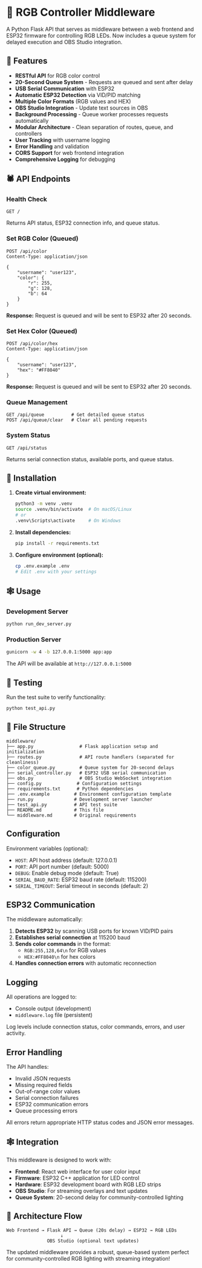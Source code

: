 # 🎃 RGB Controller Middleware

A Python Flask API that serves as middleware between a web frontend and ESP32 firmware for controlling RGB LEDs. Now includes a queue system for delayed execution and OBS Studio integration.

## 👻 Features

- **RESTful API** for RGB color control
- **20-Second Queue System** - Requests are queued and sent after delay
- **USB Serial Communication** with ESP32
- **Automatic ESP32 Detection** via VID/PID matching
- **Multiple Color Formats** (RGB values and HEX)
- **OBS Studio Integration** - Update text sources in OBS
- **Background Processing** - Queue worker processes requests automatically
- **Modular Architecture** - Clean separation of routes, queue, and controllers
- **User Tracking** with username logging
- **Error Handling** and validation
- **CORS Support** for web frontend integration
- **Comprehensive Logging** for debugging

## 🕷️ API Endpoints

### Health Check
```
GET /
```
Returns API status, ESP32 connection info, and queue status.

### Set RGB Color (Queued)
```
POST /api/color
Content-Type: application/json

{
    "username": "user123",
    "color": {
        "r": 255,
        "g": 128,
        "b": 64
    }
}
```
**Response:** Request is queued and will be sent to ESP32 after 20 seconds.

### Set Hex Color (Queued)
```
POST /api/color/hex
Content-Type: application/json

{
    "username": "user123",
    "hex": "#FF8040"
}
```
**Response:** Request is queued and will be sent to ESP32 after 20 seconds.

### Queue Management
```
GET /api/queue          # Get detailed queue status
POST /api/queue/clear   # Clear all pending requests
```

### System Status
```
GET /api/status
```
Returns serial connection status, available ports, and queue status.

## 🦇 Installation

1. **Create virtual environment:**
   ```bash
   python3 -m venv .venv
   source .venv/bin/activate  # On macOS/Linux
   # or
   .venv\Scripts\activate     # On Windows
   ```

2. **Install dependencies:**
   ```bash
   pip install -r requirements.txt
   ```

4. **Configure environment (optional):**
   ```bash
   cp .env.example .env
   # Edit .env with your settings
   ```

## 🕸️ Usage

### Development Server
```bash
python run_dev_server.py
```

### Production Server
```bash
gunicorn -w 4 -b 127.0.0.1:5000 app:app
```

The API will be available at `http://127.0.0.1:5000`

## 🦴 Testing

Run the test suite to verify functionality:
```bash
python test_api.py
```

## 👹 File Structure

```
middleware/
├── app.py                 # Flask application setup and initialization
├── routes.py              # API route handlers (separated for cleanliness)
├── color_queue.py         # Queue system for 20-second delays
├── serial_controller.py   # ESP32 USB serial communication
├── obs.py                 # OBS Studio WebSocket integration
├── config.py             # Configuration settings
├── requirements.txt      # Python dependencies
├── .env.example         # Environment configuration template
├── run.py               # Development server launcher
├── test_api.py          # API test suite
├── README.md            # This file
└── middleware.md        # Original requirements
```

## Configuration

Environment variables (optional):
- `HOST`: API host address (default: 127.0.0.1)
- `PORT`: API port number (default: 5000)
- `DEBUG`: Enable debug mode (default: True)
- `SERIAL_BAUD_RATE`: ESP32 baud rate (default: 115200)
- `SERIAL_TIMEOUT`: Serial timeout in seconds (default: 2)

## ESP32 Communication

The middleware automatically:
1. **Detects ESP32** by scanning USB ports for known VID/PID pairs
2. **Establishes serial connection** at 115200 baud
3. **Sends color commands** in the format:
   - `RGB:255,128,64\n` for RGB values
   - `HEX:#FF8040\n` for hex colors
4. **Handles connection errors** with automatic reconnection

## Logging

All operations are logged to:
- Console output (development)
- `middleware.log` file (persistent)

Log levels include connection status, color commands, errors, and user activity.

## Error Handling

The API handles:
- Invalid JSON requests
- Missing required fields
- Out-of-range color values
- Serial connection failures
- ESP32 communication errors
- Queue processing errors

All errors return appropriate HTTP status codes and JSON error messages.

## 🕸️ Integration

This middleware is designed to work with:
- **Frontend**: React web interface for user color input
- **Firmware**: ESP32 C++ application for LED control  
- **Hardware**: ESP32 development board with RGB LED strips
- **OBS Studio**: For streaming overlays and text updates
- **Queue System**: 20-second delay for community-controlled lighting

## 🦴 Architecture Flow

```
Web Frontend → Flask API → Queue (20s delay) → ESP32 → RGB LEDs
                    ↓
               OBS Studio (optional text updates)
```

The updated middleware provides a robust, queue-based system perfect for community-controlled RGB lighting with streaming integration!